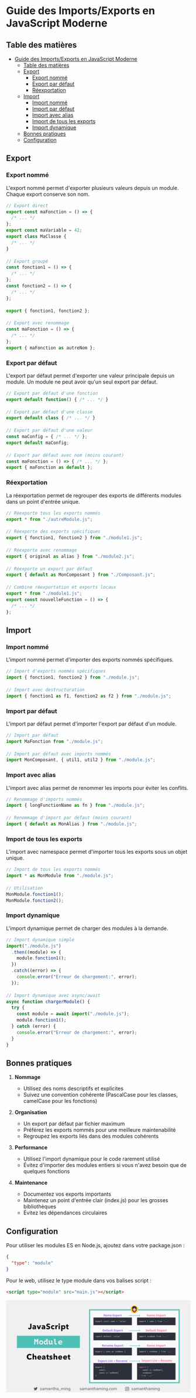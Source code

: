 # Guide des Imports/Exports en JavaScript Moderne

## Table des matières

- [Guide des Imports/Exports en JavaScript Moderne](#guide-des-importsexports-en-javascript-moderne)
  - [Table des matières](#table-des-matières)
  - [Export](#export)
    - [Export nommé](#export-nommé)
    - [Export par défaut](#export-par-défaut)
    - [Réexportation](#réexportation)
  - [Import](#import)
    - [Import nommé](#import-nommé)
    - [Import par défaut](#import-par-défaut)
    - [Import avec alias](#import-avec-alias)
    - [Import de tous les exports](#import-de-tous-les-exports)
    - [Import dynamique](#import-dynamique)
  - [Bonnes pratiques](#bonnes-pratiques)
  - [Configuration](#configuration)

## Export

### Export nommé

L'export nommé permet d'exporter plusieurs valeurs depuis un module. Chaque export conserve son nom.

```javascript
// Export direct
export const maFonction = () => {
  /* ... */
};
export const maVariable = 42;
export class MaClasse {
  /* ... */
}

// Export groupé
const fonction1 = () => {
  /* ... */
};
const fonction2 = () => {
  /* ... */
};

export { fonction1, fonction2 };

// Export avec renommage
const maFonction = () => {
  /* ... */
};
export { maFonction as autreNom };
```

### Export par défaut

L'export par défaut permet d'exporter une valeur principale depuis un module. Un module ne peut avoir qu'un seul export par défaut.

```javascript
// Export par défaut d'une fonction
export default function() { /* ... */ }

// Export par défaut d'une classe
export default class { /* ... */ }

// Export par défaut d'une valeur
const maConfig = { /* ... */ };
export default maConfig;

// Export par défaut avec nom (moins courant)
const maFonction = () => { /* ... */ };
export { maFonction as default };
```

### Réexportation

La réexportation permet de regrouper des exports de différents modules dans un point d'entrée unique.

```javascript
// Réexporte tous les exports nommés
export * from "./autreModule.js";

// Réexporte des exports spécifiques
export { fonction1, fonction2 } from "./module1.js";

// Réexporte avec renommage
export { original as alias } from "./module2.js";

// Réexporte un export par défaut
export { default as MonComposant } from "./Composant.js";

// Combine réexportation et exports locaux
export * from "./module1.js";
export const nouvelleFunction = () => {
  /* ... */
};
```

## Import

### Import nommé

L'import nommé permet d'importer des exports nommés spécifiques.

```javascript
// Import d'exports nommés spécifiques
import { fonction1, fonction2 } from "./module.js";

// Import avec destructuration
import { fonction1 as f1, fonction2 as f2 } from "./module.js";
```

### Import par défaut

L'import par défaut permet d'importer l'export par défaut d'un module.

```javascript
// Import par défaut
import MaFonction from "./module.js";

// Import par défaut avec imports nommés
import MonComposant, { util1, util2 } from "./module.js";
```

### Import avec alias

L'import avec alias permet de renommer les imports pour éviter les conflits.

```javascript
// Renommage d'imports nommés
import { longFunctionName as fn } from "./module.js";

// Renommage d'import par défaut (moins courant)
import { default as MonAlias } from "./module.js";
```

### Import de tous les exports

L'import avec namespace permet d'importer tous les exports sous un objet unique.

```javascript
// Import de tous les exports nommés
import * as MonModule from "./module.js";

// Utilisation
MonModule.fonction1();
MonModule.fonction2();
```

### Import dynamique

L'import dynamique permet de charger des modules à la demande.

```javascript
// Import dynamique simple
import("./module.js")
  .then((module) => {
    module.fonction1();
  })
  .catch((error) => {
    console.error("Erreur de chargement:", error);
  });

// Import dynamique avec async/await
async function chargerModule() {
  try {
    const module = await import("./module.js");
    module.fonction1();
  } catch (error) {
    console.error("Erreur de chargement:", error);
  }
}
```

## Bonnes pratiques

1. **Nommage**

   - Utilisez des noms descriptifs et explicites
   - Suivez une convention cohérente (PascalCase pour les classes, camelCase pour les fonctions)

2. **Organisation**

   - Un export par défaut par fichier maximum
   - Préférez les exports nommés pour une meilleure maintenabilité
   - Regroupez les exports liés dans des modules cohérents

3. **Performance**

   - Utilisez l'import dynamique pour le code rarement utilisé
   - Évitez d'importer des modules entiers si vous n'avez besoin que de quelques fonctions

4. **Maintenance**
   - Documentez vos exports importants
   - Maintenez un point d'entrée clair (index.js) pour les grosses bibliothèques
   - Évitez les dépendances circulaires

## Configuration

Pour utiliser les modules ES en Node.js, ajoutez dans votre package.json :

```json
{
  "type": "module"
}
```

Pour le web, utilisez le type module dans vos balises script :

```html
<script type="module" src="main.js"></script>
```

![alt text](image.png)
